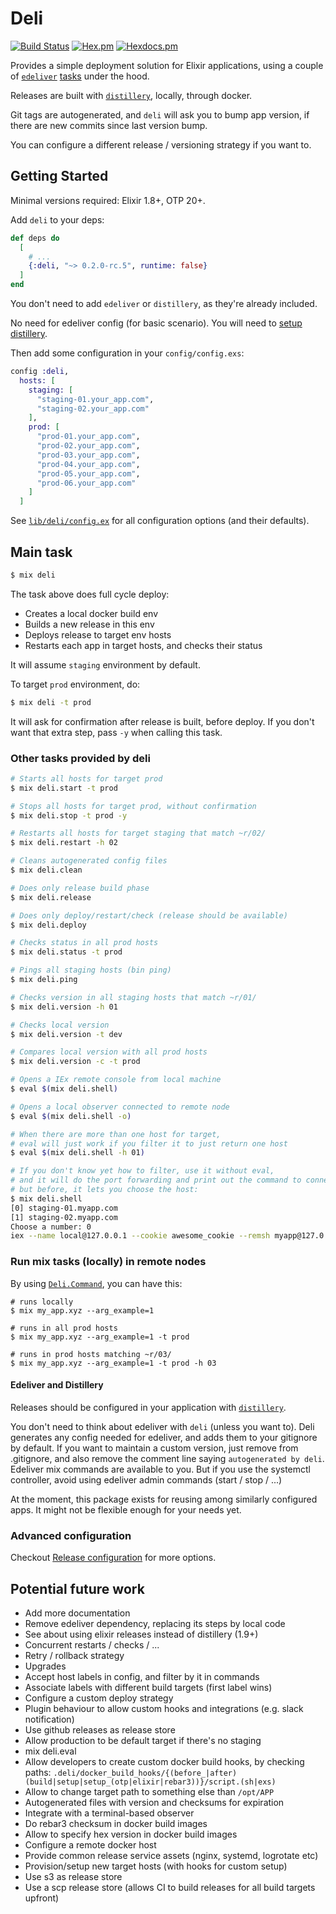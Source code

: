 # Deli

[![Build Status](https://travis-ci.org/rodrigues/deli.svg?branch=master)](https://travis-ci.org/rodrigues/deli)
[![Hex.pm](https://img.shields.io/hexpm/v/deli.svg)](https://hex.pm/packages/deli)
[![Hexdocs.pm](https://img.shields.io/badge/api-hexdocs-brightgreen.svg)](https://hexdocs.pm/deli/0.2.0-rc.5)

Provides a simple deployment solution for Elixir applications, using a couple of [`edeliver`](https://github.com/edeliver/edeliver) [tasks](https://hexdocs.pm/edeliver/Mix.Tasks.Edeliver.html#content) under the hood.

Releases are built with [`distillery`](https://github.com/bitwalker/distillery), locally, through docker.

Git tags are autogenerated, and `deli` will ask you to bump app version, if there are new commits since last version bump.

You can configure a different release / versioning strategy if you want to.

## Getting Started

Minimal versions required: Elixir 1.8+, OTP 20+.

Add `deli` to your deps:

```elixir
def deps do
  [
    # ...
    {:deli, "~> 0.2.0-rc.5", runtime: false}
  ]
end
```

You don't need to add `edeliver` or `distillery`, as they're already included.

No need for edeliver config (for basic scenario). You will need to [setup distillery](https://hexdocs.pm/distillery).

Then add some configuration in your `config/config.exs`:

```elixir
config :deli,
  hosts: [
    staging: [
      "staging-01.your_app.com",
      "staging-02.your_app.com"
    ],
    prod: [
      "prod-01.your_app.com",
      "prod-02.your_app.com",
      "prod-03.your_app.com",
      "prod-04.your_app.com",
      "prod-05.your_app.com",
      "prod-06.your_app.com"
    ]
  ]
```

See [`lib/deli/config.ex`](https://github.com/rodrigues/deli/blob/master/lib/deli/config.ex) for all configuration options (and their defaults).

## Main task

```bash
$ mix deli
```

The task above does full cycle deploy:

- Creates a local docker build env
- Builds a new release in this env
- Deploys release to target env hosts
- Restarts each app in target hosts, and checks their status

It will assume `staging` environment by default.

To target `prod` environment, do:

```bash
$ mix deli -t prod
```

It will ask for confirmation after release is built, before deploy.
If you don't want that extra step, pass `-y` when calling this task.

### Other tasks provided by deli

```bash
# Starts all hosts for target prod
$ mix deli.start -t prod

# Stops all hosts for target prod, without confirmation
$ mix deli.stop -t prod -y

# Restarts all hosts for target staging that match ~r/02/
$ mix deli.restart -h 02

# Cleans autogenerated config files
$ mix deli.clean

# Does only release build phase
$ mix deli.release

# Does only deploy/restart/check (release should be available)
$ mix deli.deploy

# Checks status in all prod hosts
$ mix deli.status -t prod

# Pings all staging hosts (bin ping)
$ mix deli.ping

# Checks version in all staging hosts that match ~r/01/
$ mix deli.version -h 01

# Checks local version
$ mix deli.version -t dev

# Compares local version with all prod hosts
$ mix deli.version -c -t prod

# Opens a IEx remote console from local machine
$ eval $(mix deli.shell)

# Opens a local observer connected to remote node
$ eval $(mix deli.shell -o)

# When there are more than one host for target,
# eval will just work if you filter it to just return one host
$ eval $(mix deli.shell -h 01)

# If you don't know yet how to filter, use it without eval,
# and it will do the port forwarding and print out the command to connect,
# but before, it lets you choose the host:
$ mix deli.shell
[0] staging-01.myapp.com
[1] staging-02.myapp.com
Choose a number: 0
iex --name local@127.0.0.1 --cookie awesome_cookie --remsh myapp@127.0.0.1
```

### Run mix tasks (locally) in remote nodes

By using [`Deli.Command`](https://hexdocs.pm/deli/0.2.0-rc.5/Deli.Command.html), you can have this:

```shell
# runs locally
$ mix my_app.xyz --arg_example=1

# runs in all prod hosts
$ mix my_app.xyz --arg_example=1 -t prod

# runs in prod hosts matching ~r/03/
$ mix my_app.xyz --arg_example=1 -t prod -h 03
```

#### Edeliver and Distillery

Releases should be configured in your application with [`distillery`](https://hexdocs.pm/distillery).

You don't need to think about edeliver with `deli` (unless you want to).
Deli generates any config needed for edeliver, and adds them to your gitignore by default.
If you want to maintain a custom version, just remove from .gitignore, and also remove the comment line saying `autogenerated by deli`.
Edeliver mix commands are available to you. But if you use the systemctl controller, avoid using edeliver admin commands (start / stop / ...)

At the moment, this package exists for reusing among similarly configured apps. It might not be flexible enough for your needs yet.

### Advanced configuration

Checkout [Release configuration](https://hexdocs.pm/deli/0.2.0-rc.5/release.html#release-configuration) for more options.

## Potential future work

- Add more documentation
- Remove edeliver dependency, replacing its steps by local code
- See about using elixir releases instead of distillery (1.9+)
- Concurrent restarts / checks / ...
- Retry / rollback strategy
- Upgrades
- Accept host labels in config, and filter by it in commands
- Associate labels with different build targets (first label wins)
- Configure a custom deploy strategy
- Plugin behaviour to allow custom hooks and integrations (e.g. slack notification)
- Use github releases as release store
- Allow production to be default target if there's no staging
- mix deli.eval
- Allow developers to create custom docker build hooks, by checking paths: `.deli/docker_build_hooks/{(before_|after)(build|setup|setup_(otp|elixir|rebar3))}/script.(sh|exs)`
- Allow to change target path to something else than `/opt/APP`
- Autogenerated files with version and checksums for expiration
- Integrate with a terminal-based observer
- Do rebar3 checksum in docker build images
- Allow to specify hex version in docker build images
- Configure a remote docker host
- Provide common release service assets (nginx, systemd, logrotate etc)
- Provision/setup new target hosts (with hooks for custom setup)
- Use s3 as release store
- Use a scp release store (allows CI to build releases for all build targets upfront)
